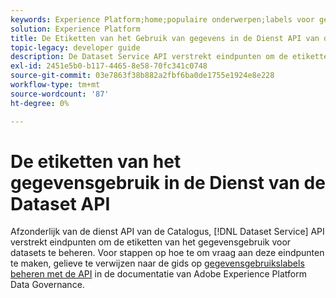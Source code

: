 ```yaml
---
keywords: Experience Platform;home;populaire onderwerpen;labels voor gegevensgebruik;catalogusservice
solution: Experience Platform
title: De Etiketten van het Gebruik van gegevens in de Dienst API van de Dataset
topic-legacy: developer guide
description: De Dataset Service API verstrekt eindpunten om de etiketten van het gegevensgebruik voor datasets te beheren.
exl-id: 2451e5b0-b117-4465-8e58-70fc341c0748
source-git-commit: 03e7863f38b882a2fbf6ba0de1755e1924e8e228
workflow-type: tm+mt
source-wordcount: '87'
ht-degree: 0%

---
```


# De etiketten van het gegevensgebruik in de Dienst van de Dataset API

Afzonderlijk van de dienst API van de Catalogus, [!DNL Dataset Service] API verstrekt eindpunten om de etiketten van het gegevensgebruik voor datasets te beheren. Voor stappen op hoe te om vraag aan deze eindpunten te maken, gelieve te verwijzen naar de gids op [gegevensgebruikslabels beheren met de API](../../data-governance/labels/dataset-api.md) in de documentatie van Adobe Experience Platform Data Governance.

